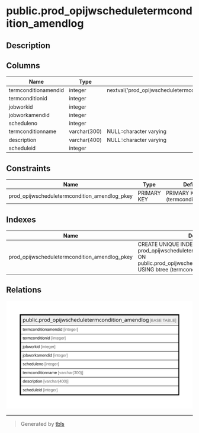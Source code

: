 # public.prod_opijwscheduletermcondition_amendlog

## Description

## Columns

| Name | Type | Default | Nullable | Children | Parents | Comment |
| ---- | ---- | ------- | -------- | -------- | ------- | ------- |
| termconditionamendid | integer | nextval('prod_opijwscheduletermcondition_amendl_termconditionamendid_seq'::regclass) | false |  |  |  |
| termconditionid | integer |  | true |  |  |  |
| jobworkid | integer |  | true |  |  |  |
| jobworkamendid | integer |  | true |  |  |  |
| scheduleno | integer |  | true |  |  |  |
| termconditionname | varchar(300) | NULL::character varying | true |  |  |  |
| description | varchar(400) | NULL::character varying | true |  |  |  |
| scheduleid | integer |  | true |  |  |  |

## Constraints

| Name | Type | Definition |
| ---- | ---- | ---------- |
| prod_opijwscheduletermcondition_amendlog_pkey | PRIMARY KEY | PRIMARY KEY (termconditionamendid) |

## Indexes

| Name | Definition |
| ---- | ---------- |
| prod_opijwscheduletermcondition_amendlog_pkey | CREATE UNIQUE INDEX prod_opijwscheduletermcondition_amendlog_pkey ON public.prod_opijwscheduletermcondition_amendlog USING btree (termconditionamendid) |

## Relations

![er](public.prod_opijwscheduletermcondition_amendlog.svg)

---

> Generated by [tbls](https://github.com/k1LoW/tbls)
